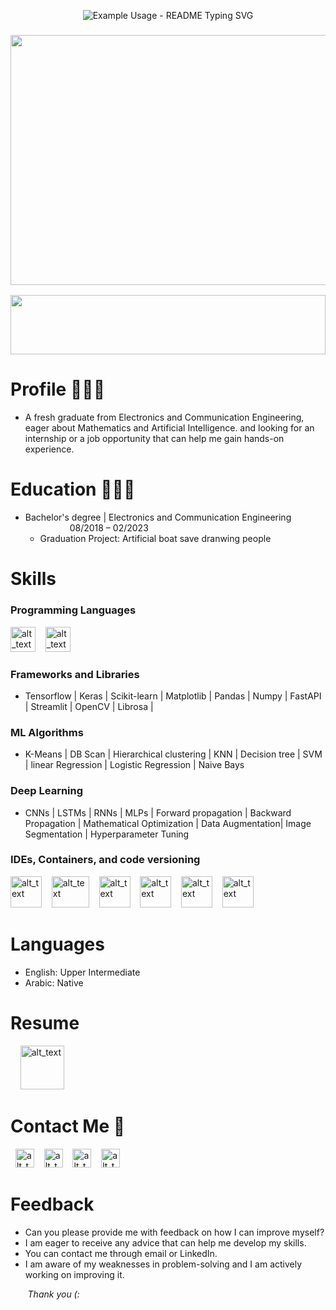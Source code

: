<!-- <h3 align="center"><img align="center"src="https://media0.giphy.com/media/KVVgWtScb37USleUB3/giphy.gif?cid=ecf05e47mb0f479zvwh0dvlgezvine7aiv1j3j0bzf52t562&ep=v1_gifs_related&rid=giphy.gif&ct=g" width="1000" height="400"></h3> -->

<p align="center">
  <img src="https://readme-typing-svg.demolab.com/?lines=AI Engineer;&center=true&width=300&height=50&duration=5000&pause=2000" alt="Example Usage - README Typing SVG">
</p>

<h3 align="center"><img align="center"src="https://media.giphy.com/media/5krfq8pMdYhAV52xPg/giphy.gif" width="1000" height="400"></h3>
<img src="https://github.com/Govindv7555/Govindv7555/blob/main/49e76e0596857673c5c80c85b84394c1.gif" width=100% height=95px>


# Profile 👨🏻‍💻

  - A fresh graduate from Electronics and Communication Engineering, eager about Mathematics and Artificial Intelligence. and looking for an internship or a job opportunity that can help me gain hands-on experience.

# Education 👨🏻‍🎓 

- Bachelor's degree | Electronics and Communication Engineering &nbsp;&nbsp;&nbsp;&nbsp;&nbsp;&nbsp;&nbsp;&nbsp;&nbsp;&nbsp;&nbsp;&nbsp;&nbsp;&nbsp;&nbsp;&nbsp;&nbsp; 08/2018 – 02/2023
  - Graduation Project: Artificial boat save dranwing people  

# Skills

### Programming Languages
[<img alt="alt_text" width="40px" src="https://seeklogo.com/images/P/python-logo-A32636CAA3-seeklogo.com.png" />](https://seeklogo.com/images/P/python-logo-A32636CAA3-seeklogo.com.png)
&nbsp;&nbsp;
[<img alt="alt_text" width="40px" src="https://seeklogo.com/images/C/c-logo-43CE78FF9C-seeklogo.com.png" />](https://seeklogo.com/images/C/c-logo-43CE78FF9C-seeklogo.com.png)
&nbsp;&nbsp;

### Frameworks and Libraries 
<!-- [<img alt="alt_text" width="40px" src="https://seeklogo.com/images/T/tensorflow-logo-C69AEAC9D0-seeklogo.com.png" />](https://seeklogo.com/images/T/tensorflow-logo-C69AEAC9D0-seeklogo.com.png)
&nbsp;&nbsp;
[<img alt="alt_text" width="40px" src="https://seeklogo.com/images/K/keras-logo-6B06C2FC2D-seeklogo.com.png" />](https://seeklogo.com/images/K/keras-logo-6B06C2FC2D-seeklogo.com.png)
&nbsp;&nbsp;
[<img alt="alt_text" width="80px" src="https://seeklogo.com/images/S/scikit-learn-logo-8766D07E2E-seeklogo.com.png" />](https://seeklogo.com/images/S/scikit-learn-logo-8766D07E2E-seeklogo.com.png)
&nbsp;&nbsp;
[<img alt="alt_text" width="40px" src="https://seeklogo.com/images/N/numpy-logo-479C24EC79-seeklogo.com.png" />](https://seeklogo.com/images/N/numpy-logo-479C24EC79-seeklogo.com.png)
&nbsp;&nbsp;
[<img alt="alt_text" width="40px" src="https://seeklogo.com/images/F/fastapi-logo-541BAA112F-seeklogo.com.png" />](https://seeklogo.com/images/F/fastapi-logo-541BAA112F-seeklogo.com.png)
&nbsp;&nbsp;
[<img alt="alt_text" width="120px" src="https://seeklogo.com/images/O/opencv-logo-2E094ACFAC-seeklogo.com.png" />](https://seeklogo.com/images/O/opencv-logo-2E094ACFAC-seeklogo.com.png)
&nbsp;&nbsp;
[<img alt="alt_text" width="100px" height="40px" src="https://seeklogo.com/images/M/matplotlib-logo-AEB3DC9BB4-seeklogo.com.png" />](https://seeklogo.com/images/M/matplotlib-logo-AEB3DC9BB4-seeklogo.com.png)
&nbsp;&nbsp;
[<img alt="alt_text" width="100px" height="40px" src="https://seeklogo.com/images/P/pandas-logo-56829C6445-seeklogo.com.png" />](https://seeklogo.com/images/P/pandas-logo-56829C6445-seeklogo.com.png)
&nbsp;&nbsp; -->
- Tensorflow | Keras | Scikit-learn | Matplotlib | Pandas | Numpy | FastAPI | Streamlit | OpenCV | Librosa |  


### ML Algorithms

- K-Means | DB Scan | Hierarchical clustering | KNN | Decision tree | SVM | linear Regression | Logistic Regression | Naive Bays

### Deep Learning 

- CNNs | LSTMs | RNNs | MLPs | Forward propagation | Backward Propagation | Mathematical Optimization | Data Augmentation| Image Segmentation | Hyperparameter Tuning

### IDEs, Containers, and code versioning 

[<img alt="alt_text" width="50px" height="50px" src="https://seeklogo.com/images/J/jupyter-logo-A91705F539-seeklogo.com.png" />](https://seeklogo.com/images/J/jupyter-logo-A91705F539-seeklogo.com.png)
&nbsp;&nbsp;
[<img alt="alt_text" width="60px" height="50px" src="https://repository-images.githubusercontent.com/228673061/b2c25180-3bff-11ea-965f-4b34f4c6be08" />](https://repository-images.githubusercontent.com/228673061/b2c25180-3bff-11ea-965f-4b34f4c6be08)
&nbsp;&nbsp;
[<img alt="alt_text" width="50px" height="50" src="https://seeklogo.com/images/P/pycharm-logo-51B1427388-seeklogo.com.png" />](https://seeklogo.com/images/P/pycharm-logo-51B1427388-seeklogo.com.png)
&nbsp;&nbsp;
[<img alt="alt_text" width="50px"  height="50" src="https://seeklogo.com/images/V/visual-studio-code-logo-284BC24C39-seeklogo.com.png" />](https://seeklogo.com/images/V/visual-studio-code-logo-284BC24C39-seeklogo.com.png)
&nbsp;&nbsp;
[<img alt="alt_text" width="50px"  height="50" src="https://seeklogo.com/images/G/git-logo-CD8D6F1C09-seeklogo.com.png" />](https://seeklogo.com/images/G/git-logo-CD8D6F1C09-seeklogo.com.png)
&nbsp;&nbsp;
[<img alt="alt_text" width="50px"  height="50" src="https://seeklogo.com/images/G/github-logo-5F384D0265-seeklogo.com.png" />](https://seeklogo.com/images/G/github-logo-5F384D0265-seeklogo.com.png)
&nbsp;&nbsp;


<!-- - Jupyter-lab | Google Collaboratory |
PyCharm | Git -->

# Languages

- English: Upper Intermediate
- Arabic: Native 

# Resume 

&nbsp;&nbsp;&nbsp;&nbsp;[<img alt="alt_text" width="70px" src="https://seeklogo.com/images/G/google-drive-logo-C66555C645-seeklogo.com.png" />]( https://drive.google.com/file/d/1PFN_H9CTQ_3HU0u_nkNlIbtxosH1Gqk-/view?usp=sharing)

# Contact Me 🔗

&nbsp;
[<img alt="alt_text" width="30px" src="https://cdn2.iconfinder.com/data/icons/social-media-2285/512/1_Whatsapp2_colored_svg-512.png" />](https://wa.me/qr/OITPULZ3JCHHB1)
&nbsp;&nbsp;
[<img alt="alt_text" width="30px" src="https://cdn2.iconfinder.com/data/icons/social-media-2285/512/1_Linkedin_unofficial_colored_svg-512.png" />](https://www.linkedin.com/in/bassem-ahmed-ahmed/)
&nbsp;&nbsp;
[<img alt="alt_text" width="30px" src="https://cdn4.iconfinder.com/data/icons/social-media-logos-6/512/112-gmail_email_mail-256.png" />](mailto:bassemahmed.am@gmail.com)
&nbsp;&nbsp;
[<img alt="alt_text" width="30px" src="https://cdn2.iconfinder.com/data/icons/social-media-2285/512/1_Facebook2_colored_svg-512.png" />](https://www.facebook.com/bassem.ahmed.7712/)

# Feedback

- Can you please provide me with feedback on how I can improve myself? 
- I am eager to receive any advice that can help me develop my skills. 
- You can contact me through email or LinkedIn. 
- I am aware of my weaknesses in problem-solving and I am actively working on improving it. 


 &nbsp;&nbsp;&nbsp;&nbsp;&nbsp;&nbsp; *Thank you (:* &nbsp;&nbsp;&nbsp;&nbsp;&nbsp;&nbsp;&nbsp;&nbsp;


